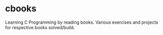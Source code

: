 # cbooks

Learning C Programming by reading books. Various exercises and projects for respective books solved/build.

